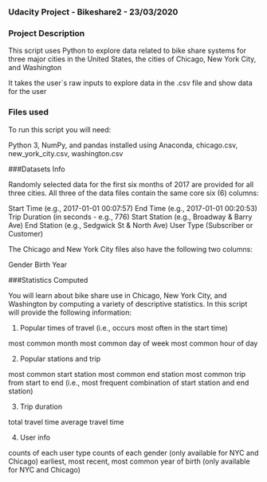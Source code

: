 ### Udacity Project - Bikeshare2 - 23/03/2020

### Project Description
This script uses Python to explore data related to bike share systems for three major cities in the United States, the cities of Chicago, New York City, and Washington

It takes the user´s raw inputs to explore data in the .csv file and show data for the user  
 
### Files used
To run this script you will need:

Python 3, NumPy, and pandas installed using Anaconda, chicago.csv, new_york_city.csv, washington.csv


###Datasets Info

Randomly selected data for the first six months of 2017 are provided for all three cities. All three of the data files contain the same core six (6) columns:

Start Time (e.g., 2017-01-01 00:07:57)
End Time (e.g., 2017-01-01 00:20:53)
Trip Duration (in seconds - e.g., 776)
Start Station (e.g., Broadway & Barry Ave)
End Station (e.g., Sedgwick St & North Ave)
User Type (Subscriber or Customer)

The Chicago and New York City files also have the following two columns:

Gender
Birth Year

###Statistics Computed

You will learn about bike share use in Chicago, New York City, and Washington by computing a variety of descriptive statistics. In this script will provide the following information:

1. Popular times of travel (i.e., occurs most often in the start time)

most common month
most common day of week
most common hour of day

2. Popular stations and trip

most common start station
most common end station
most common trip from start to end (i.e., most frequent combination of start station and end station)

3. Trip duration

total travel time
average travel time

4. User info

counts of each user type
counts of each gender (only available for NYC and Chicago)
earliest, most recent, most common year of birth (only available for NYC and Chicago)